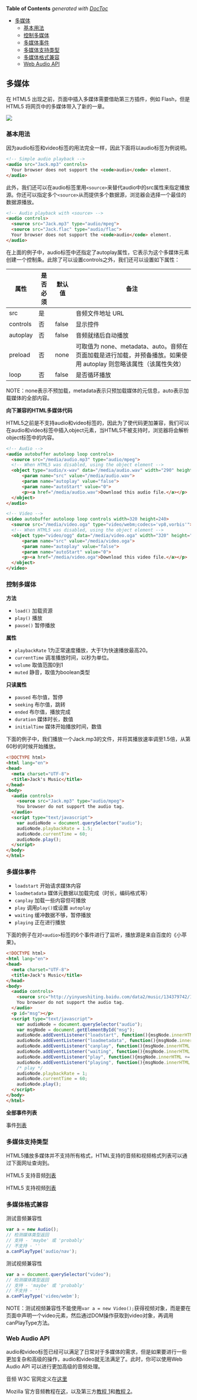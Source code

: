 <!-- START doctoc generated TOC please keep comment here to allow auto update -->
<!-- DON'T EDIT THIS SECTION, INSTEAD RE-RUN doctoc TO UPDATE -->
**Table of Contents**  *generated with [DocToc](https://github.com/thlorenz/doctoc)*

- [多媒体](#%E5%A4%9A%E5%AA%92%E4%BD%93)
  - [基本用法](#%E5%9F%BA%E6%9C%AC%E7%94%A8%E6%B3%95)
  - [控制多媒体](#%E6%8E%A7%E5%88%B6%E5%A4%9A%E5%AA%92%E4%BD%93)
  - [多媒体事件](#%E5%A4%9A%E5%AA%92%E4%BD%93%E4%BA%8B%E4%BB%B6)
  - [多媒体支持类型](#%E5%A4%9A%E5%AA%92%E4%BD%93%E6%94%AF%E6%8C%81%E7%B1%BB%E5%9E%8B)
  - [多媒体格式兼容](#%E5%A4%9A%E5%AA%92%E4%BD%93%E6%A0%BC%E5%BC%8F%E5%85%BC%E5%AE%B9)
  - [Web Audio API](#web-audio-api)

<!-- END doctoc generated TOC please keep comment here to allow auto update -->

## 多媒体

在 HTML5 出现之前，页面中插入多媒体需要借助第三方插件，例如 Flash，但是 HTML5 将网页中的多媒体带入了新的一章。

![](../img/M/mutimedia.jpg)

### 基本用法

因为audio标签和video标签的用法完全一样，因此下面将以audio标签为例说明。

```html
<!-- Simple audio playback -->
<audio src="Jack.mp3" controls>
  Your browser does not support the <code>audio</code> element.
</audio>
```

此外，我们还可以在audio标签里用`<source>`来替代audio中的src属性来指定播放源。你还可以指定多个`<source>`从而提供多个数据源，浏览器会选择一个最佳的数据源播放。

```html
<!-- Audio playback with <source> -->
<audio controls>
  <source src="Jack.mp3" type="audio/mpeg">
  <source src="Jack.flac" type="audio/flac">  
  Your browser does not support the <code>audio</code> element.
</audio>
```

在上面的例子中，audio标签中还指定了autoplay属性，它表示为这个多媒体元素创建一个控制条。此除了可以设置controls之外，我们还可以设置如下属性：

|属性|是否必须|默认值|备注|
|----|--------|------|----|
|src|是||音频文件地址 URL|
|controls|否|false|显示控件|
|autoplay|否|false|音频就绪后自动播放|
|preload|否|none|可取值为 none、metadata、auto。音频在页面加载是进行加载，并预备播放。如果使用 autoplay 则忽略该属性（该属性失效）|
|loop|否|false|是否循环播放|

NOTE：none表示不预加载，metadata表示只预加载媒体的元信息，auto表示加载媒体的全部内容。

**向下兼容的HTML多媒体代码**

HTML5之前是不支持audio和video标签的，因此为了使代码更加兼容，我们可以在audio和video标签中插入object元素，当HTML5不被支持时，浏览器将会解析object标签中的内容。

```html
<!-- Audio -->
<audio autobuffer autoloop loop controls>
  <source src="/media/audio.mp3" type="audio/mpeg">
  <!-- When HTML5 was disabled, using the object element -->
  <object type="audio/x-wav" data="/media/audio.wav" width="290" height="45">
      <param name="src" value="/media/audio.wav">
      <param name="autoplay" value="false">
      <param name="autoStart" value="0">
      <p><a href="/media/audio.wav">Download this audio file.</a></p>
  </object>
</audio>

<!-- Video -->
<video autobuffer autoloop loop controls width=320 height=240>
  <source src="/media/video.oga" type="video/webm;codecs='vp8,vorbis'">
  <!-- When HTML5 was disabled, using the object element -->
  <object type="video/ogg" data="/media/video.oga" width="320" height="240">
      <param name="src" value="/media/video.oga">
      <param name="autoplay" value="false">
      <param name="autoStart" value="0">
      <p><a href="/media/video.oga">Download this video file.</a></p>
  </object>
</video>
```

### 控制多媒体

**方法**

- `load()` 加载资源
- `play()` 播放
- `pause()` 暂停播放

**属性**

- `playbackRate` 1为正常速度播放，大于1为快速播放最高20。
- `currentTime` 调准播放时间，以秒为单位。
- `volume` 取值范围0到1
- `muted` 静音，取值为boolean类型

**只读属性**

- `paused` 布尔值，暂停
- `seeking` 布尔值，跳转
- `ended` 布尔值，播放完成
- `duration` 媒体时长，数值
- `initialTime` 媒体开始播放时间，数值

下面的例子中，我们播放一个Jack.mp3的文件，并将其播放速率调至1.5倍，从第60秒的时候开始播放。

```html
<!DOCTYPE html>
<html lang="en">
<head>
  <meta charset="UTF-8">
  <title>Jack's Music</title>
</head>
<body>
  <audio controls>
    <source src="Jack.mp3" type="audio/mpeg">
    You browser do not support the audio tag.
  </audio>
  <script type="text/javascript">
    var audioNode = document.querySelector("audio");
    audioNode.playbackRate = 1.5;
    audioNode.currentTime = 60;
    audioNode.play();
  </script>
</body>
</html>
```

### 多媒体事件

- `loadstart` 开始请求媒体内容
- `loadmetadata` 媒体元数据以加载完成（时长，编码格式等）
- `canplay` 加载一些内容但可播放
- `play` 调用`play()`或设置 `autoplay`
- `waiting` 缓冲数据不够，暂停播放
- `playing` 正在进行播放

下面的例子在对`<audio>`标签的6个事件进行了监听，播放源是来自百度的《小苹果》。

```html
<!DOCTYPE html>
<html lang="en">
<head>
  <meta charset="UTF-8">
  <title>Jack's Music</title>
</head>
<body>
  <audio controls>
    <source src="http://yinyueshiting.baidu.com/data2/music/134379742/12012502946800128.mp3?xcode=088f7216d495c21c5342a3548728ab76" type="audio/mpeg">
    You browser do not support the audio tag.
  </audio>
  <p id="msg"></p>
  <script type="text/javascript">
    var audioNode = document.querySelector("audio");
    var msgNode = document.getElementById("msg");
    audioNode.addEventListener("loadstart", function(){msgNode.innerHTML += "<br>LoadStart."}, false);
    audioNode.addEventListener("loadmetadata", function(){msgNode.innerHTML += "<br>loadmetadata."}, false);
    audioNode.addEventListener("canplay", function(){msgNode.innerHTML +="<br>CanPlay."}, false);
    audioNode.addEventListener("waiting", function(){msgNode.innerHTML += "<br>Waiting."}, false);
    audioNode.addEventListener("play", function(){msgNode.innerHTML += "<br>Play."}, false);
    audioNode.addEventListener("playing", function(){msgNode.innerHTML += "<br>Playing."}, false);
    /* play */
    audioNode.playbackRate = 1;
    audioNode.currentTime = 60;
    audioNode.play();
  </script>
</body>
</html>
```

**全部事件列表**

事件[列表](http://www.w3.org/wiki/HTML/Elements/audio#Media_Events)

### 多媒体支持类型

HTML5播放多媒体并不支持所有格式，HTML支持的音频和视频格式列表可以通过下面网址查询到。

HTML5 支持音频[列表](http://en.wikipedia.org/wiki/HTML5_Audio#Supported_audio_coding_formats)

HTML5 支持视频[列表](http://en.wikipedia.org/wiki/HTML5_video#Browser_support)

### 多媒体格式兼容

测试音频兼容性

```javascript
var a = new Audio();
// 检测媒体类型返回
// 支持 - 'maybe' 或 'probably'
// 不支持 - ''
a.canPlayType('audio/nav');
```

测试视频兼容性

```javascript
var a = document.querySelector("video");
// 检测媒体类型返回
// 支持 - 'maybe' 或 'probably'
// 不支持 - ''
a.canPlayType('video/webm');
```

NOTE：测试视频兼容性不能使用`var a = new Video();`获得视频对象，而是要在页面中声明一个video元素，然后通过DOM操作获取到video对象，再调用canPlayType方法。

### Web Audio API

audio和video标签已经可以满足了日常对于多媒体的需求，但是如果要进行一些更加复杂和高级的操作，audio和video就无法满足了。此时，你可以使用Web Audio API 可以进行更加高级的音频处理。

音频 W3C 官网定义在[这里](http://webaudio.github.io/web-audio-api/)

Mozilla 官方音频教程在[这](https://developer.mozilla.org/en-US/docs/Web/API/Web_Audio_API)，以及第三方[教程 1](http://www.html5rocks.com/en/tutorials/webaudio/intro/)和[教程 2](http://webaudioapi.com/)。